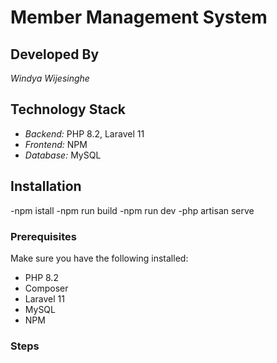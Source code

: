 # Member Management System

## Developed By
*Windya Wijesinghe*

## Technology Stack
- *Backend:* PHP 8.2, Laravel 11
- *Frontend:* NPM
- *Database:* MySQL 

## Installation

-npm istall
-npm run build
-npm run dev
-php artisan serve

### Prerequisites
Make sure you have the following installed:
- PHP 8.2
- Composer
- Laravel 11
- MySQL 
- NPM 

### Steps
